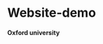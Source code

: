 # Website-demo
<h4> Oxford university</h4>
<IMG-SRC="https://github.com/ichhakumari/Website-demo/assets/143002729/16101977-d158-4567-bea9-475ef36018b1" ALT="IMAGE">


